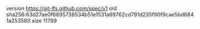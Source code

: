version https://git-lfs.github.com/spec/v1
oid sha256:63d27ae0f6895738534b51e1531a69762cd791d235f90f9cae5bd6841a253580
size 11789
